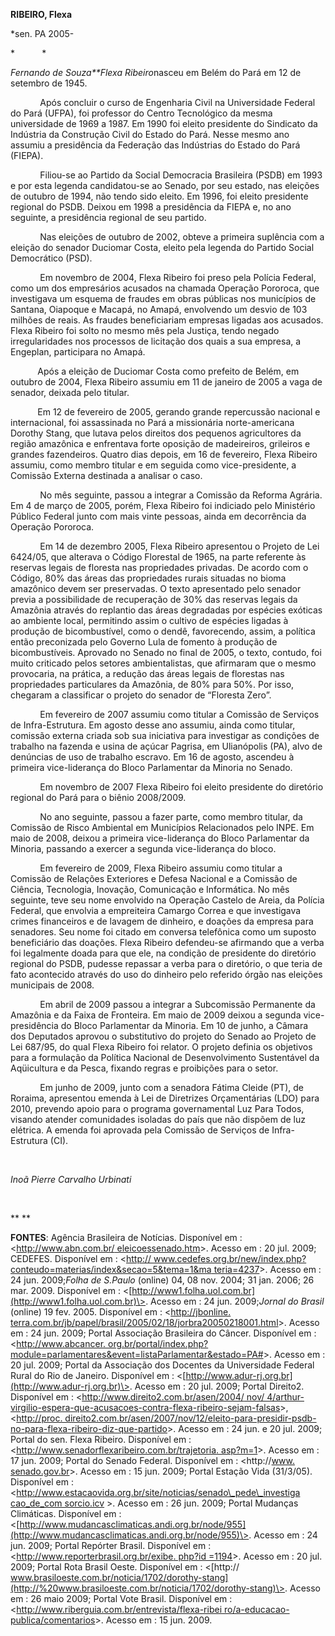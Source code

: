 **RIBEIRO, Flexa**

\*sen. PA 2005-

*           *

*Fernando de Souza**Flexa Ribeiro*nasceu em Belém do Pará em 12 de
setembro de 1945.

            Após concluir o curso de Engenharia Civil na Universidade
Federal do Pará (UFPA), foi professor do Centro Tecnológico da mesma
universidade de 1969 a 1987. Em 1990 foi eleito presidente do Sindicato
da Indústria da Construção Civil do Estado do Pará. Nesse mesmo ano
assumiu a presidência da Federação das Indústrias do Estado do Pará
(FIEPA).

            Filiou-se ao Partido da Social Democracia Brasileira (PSDB)
em 1993 e por esta legenda candidatou-se ao Senado, por seu estado, nas
eleições de outubro de 1994, não tendo sido eleito. Em 1996, foi eleito
presidente regional do PSDB. Deixou em 1998 a presidência da FIEPA e, no
ano seguinte, a presidência regional de seu partido.

            Nas eleições de outubro de 2002, obteve a primeira suplência
com a eleição do senador Duciomar Costa, eleito pela legenda do Partido
Social Democrático (PSD).

            Em novembro de 2004, Flexa Ribeiro foi preso pela Polícia
Federal, como um dos empresários acusados na chamada Operação Pororoca,
que investigava um esquema de fraudes em obras públicas nos municípios
de Santana, Oiapoque e Macapá, no Amapá, envolvendo um desvio de 103
milhões de reais. As fraudes beneficiariam empresas ligadas aos
acusados. Flexa Ribeiro foi solto no mesmo mês pela Justiça, tendo
negado irregularidades nos processos de licitação dos quais a sua
empresa, a Engeplan, participara no Amapá.

           Após a eleição de Duciomar Costa como prefeito de Belém, em
outubro de 2004, Flexa Ribeiro assumiu em 11 de janeiro de 2005 a vaga
de senador, deixada pelo titular.

           Em 12 de fevereiro de 2005, gerando grande repercussão
nacional e internacional, foi assassinada no Pará a missionária
norte-americana Dorothy Stang, que lutava pelos direitos dos pequenos
agricultores da região amazônica e enfrentava forte oposição de
madeireiros, grileiros e grandes fazendeiros. Quatro dias depois, em 16
de fevereiro, Flexa Ribeiro assumiu, como membro titular e em seguida
como vice-presidente, a Comissão Externa destinada a analisar o caso.

            No mês seguinte, passou a integrar a Comissão da Reforma
Agrária. Em 4 de março de 2005, porém, Flexa Ribeiro foi indiciado pelo
Ministério Público Federal junto com mais vinte pessoas, ainda em
decorrência da Operação Pororoca.

            Em 14 de dezembro 2005, Flexa Ribeiro apresentou o Projeto
de Lei 6424/05, que alterava o Código Florestal de 1965, na parte
referente às reservas legais de floresta nas propriedades privadas. De
acordo com o Código, 80% das áreas das propriedades rurais situadas no
bioma amazônico devem ser preservadas. O texto apresentado pelo senador
previa a possibilidade de recuperação de 30% das reservas legais da
Amazônia através do replantio das áreas degradadas por espécies exóticas
ao ambiente local, permitindo assim o cultivo de espécies ligadas à
produção de bicombustível, como o dendê, favorecendo, assim, a política
então preconizada pelo Governo Lula de fomento à produção de
bicombustíveis. Aprovado no Senado no final de 2005, o texto, contudo,
foi muito criticado pelos setores ambientalistas, que afirmaram que o
mesmo provocaria, na prática, a redução das áreas legais de florestas
nas propriedades particulares da Amazônia, de 80% para 50%. Por isso,
chegaram a classificar o projeto do senador de “Floresta Zero”.

            Em fevereiro de 2007 assumiu como titular a Comissão de
Serviços de Infra-Estrutura. Em agosto desse ano assumiu, ainda como
titular, comissão externa criada sob sua iniciativa para investigar as
condições de trabalho na fazenda e usina de açúcar Pagrisa, em
Ulianópolis (PA), alvo de denúncias de uso de trabalho escravo. Em 16 de
agosto, ascendeu à primeira vice-liderança do Bloco Parlamentar da
Minoria no Senado.

            Em novembro de 2007 Flexa Ribeiro foi eleito presidente do
diretório regional do Pará para o biênio 2008/2009.

            No ano seguinte, passou a fazer parte, como membro titular,
da Comissão de Risco Ambiental em Municípios Relacionados pelo INPE. Em
maio de 2008, deixou a primeira vice-liderança do Bloco Parlamentar da
Minoria, passando a exercer a segunda vice-liderança do bloco.

            Em fevereiro de 2009, Flexa Ribeiro assumiu como titular a
Comissão de Relações Exteriores e Defesa Nacional e a Comissão de
Ciência, Tecnologia, Inovação, Comunicação e Informática. No mês
seguinte, teve seu nome envolvido na Operação Castelo de Areia, da
Polícia Federal, que envolvia a empreiteira Camargo Correa e que
investigava crimes financeiros e de lavagem de dinheiro, e doações da
empresa para senadores. Seu nome foi citado em conversa telefônica como
um suposto beneficiário das doações. Flexa Ribeiro defendeu-se afirmando
que a verba foi legalmente doada para que ele, na condição de presidente
do diretório regional do PSDB, pudesse repassar a verba para o
diretório, o que teria de fato acontecido através do uso do dinheiro
pelo referido órgão nas eleições municipais de 2008.

            Em abril de 2009 passou a integrar a Subcomissão Permanente
da Amazônia e da Faixa de Fronteira. Em maio de 2009 deixou a segunda
vice-presidência do Bloco Parlamentar da Minoria. Em 10 de junho, a
Câmara dos Deputados aprovou o substitutivo do projeto do Senado ao
Projeto de Lei 687/95, do qual Flexa Ribeiro foi relator. O projeto
definia os objetivos para a formulação da Política Nacional de
Desenvolvimento Sustentável da Aqüicultura e da Pesca, fixando regras e
proibições para o setor.

            Em junho de 2009, junto com a senadora Fátima Cleide (PT),
de Roraima, apresentou emenda à Lei de Diretrizes Orçamentárias (LDO)
para 2010, prevendo apoio para o programa governamental Luz Para Todos,
visando atender comunidades isoladas do país que não dispõem de luz
elétrica. A emenda foi aprovada pela Comissão de Serviços de
Infra-Estrutura (CI).

 

*Inoã Pierre Carvalho Urbinati*

 

** **

**FONTES**: Agência Brasileira de Notícias. Disponível em :
\<[http://www.abn.com.br/
eleicoessenado.htm](http://www.abn.com.br/%20eleicoessenado.htm)\>.
Acesso em : 20 jul. 2009; CEDEFES. Disponível em : \<[http://
www.cedefes.org.br/new/index.php?conteudo=materias/index&secao=5&tema=1&ma
teria=4237](http://%20www.cedefes.org.br/new/index.php?conteudo=materias/index&secao=5&tema=1&ma%20teria=4237)\>.
Acesso em : 24 jun. 2009;*Folha de S.Paulo* (online) 04, 08 nov. 2004;
31 jan. 2006; 26 mar. 2009. Disponível em :
\<[http://www1.folha.uol.com.br](http://www1.folha.uol.com.br)\>. Acesso
em : 24 jun. 2009;*Jornal do Brasil* (online) 19 fev. 2005. Disponível
em : \<[http://jbonline.
terra.com.br/jb/papel/brasil/2005/02/18/jorbra20050218001.html](http://jbonline.%20terra.com.br/jb/papel/brasil/2005/02/18/jorbra20050218001.html)\>.
Acesso em : 24 jun. 2009; Portal Associação Brasileira do Câncer.
Disponível em : \<[http://www.abcancer.
org.br/portal/index.php?module=parlamentares&event=listaParlamentar&estado=PA\#](http://www.abcancer.%20org.br/portal/index.php?module=parlamentares&event=listaParlamentar&estado=PA)\>.
Acesso em : 20 jul. 2009; Portal da Associação dos Docentes da
Universidade Federal Rural do Rio de Janeiro. Disponível em :
\<[http://www.adur-rj.org.br](http://www.adur-rj.org.br)\>. Acesso em :
20 jul. 2009; Portal Direito2. Disponível em :
\<[http://www.direito2.com.br/asen/2004/ nov/
4/arthur-virgilio-espera-que-acusacoes-contra-flexa-ribeiro-sejam-falsas](http://www.direito2.com.br/asen/2004/%20nov/%204/arthur-virgilio-espera-que-acusacoes-contra-flexa-ribeiro-sejam-falsas)\>,\<[http://proc.
direito2.com.br/asen/2007/nov/12/eleito-para-presidir-psdb-no-para-flexa-ribeiro-diz-que-partido](http://proc.%20direito2.com.br/asen/2007/nov/12/eleito-para-presidir-psdb-no-para-flexa-ribeiro-diz-que-partido)\>.
Acesso em : 24 jun. e 20 jul. 2009; Portal do sen. Flexa Ribeiro.
Disponível em : \<[http://www.senadorflexaribeiro.com.br/trajetoria.
asp?m=1](http://www.senadorflexaribeiro.com.br/trajetoria.%20asp?m=1)\>.
Acesso em : 17 jun. 2009; Portal do Senado Federal. Disponível em :
\<http://[www. senado.gov.br](http://www.senado.gov.br)\>. Acesso em :
15 jun. 2009; Portal Estação Vida (31/3/05). Disponível em :
\<[http://www.estacaovida.org.br/site/noticias/senado\_pede\_investiga
cao\_de\_com
sorcio.icv](http://www.estacaovida.org.br/site/noticias/senado_pede_investiga%20cao_de_com%20sorcio.icv)
\>. Acesso em : 26 jun. 2009; Portal Mudanças Climáticas. Disponível em
:
\<[http://www.mudancasclimaticas.andi.org.br/node/955](http://www.mudancasclimaticas.andi.org.br/node/955)\>.
Acesso em : 24 jun. 2009; Portal Repórter Brasil. Disponível em :
\<[http://www.reporterbrasil.org.br/exibe. php?id
=1194](http://www.reporterbrasil.org.br/exibe.%20php?id%20=1194)\>.
Acesso em : 20 jul. 2009; Portal Rota Brasil Oeste. Disponível em :
\<[http://
www.brasiloeste.com.br/noticia/1702/dorothy-stang](http://%20www.brasiloeste.com.br/noticia/1702/dorothy-stang)\>.
Acesso em : 26 maio 2009; Portal Vote Brasil. Disponível em :
\<[http://www.riberguia.com.br/entrevista/flexa-ribei
ro/a-educacao-publica/comentarios](http://www.riberguia.com.br/entrevista/flexa-ribei%20ro/a-educacao-publica/comentarios)\>.
Acesso em : 15 jun. 2009.

 

 

 
